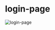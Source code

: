 # login-page

![login-page](https://user-images.githubusercontent.com/86566715/179379927-d63479f5-a39a-4b11-832d-a6c6e8522f5d.PNG)

